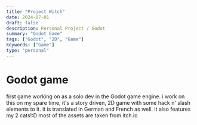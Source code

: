 ```yaml
---
title: "Project Witch"
date: 2024-07-01
draft: false
description: Personal Project / Godot
summary: "Godot Game"
tags: ["Godot", "2D", "Game"]
keywords: ["Game"]
type: "personal"
---
```

# Godot game
first game working on as a solo dev in the Godot game engine. i work on this on my spare time, it's a story driven, 2D game with some hack n' slash elements to it. it is translated in German and French as well. it also features my 2 cats!:D most of the assets are taken from itch.io